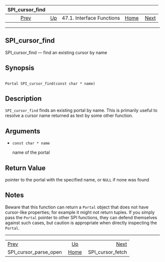 

|                        SPI\_cursor\_find                        |                                                      |                           |                                                       |                                                       |
| :-------------------------------------------------------------: | :--------------------------------------------------- | :-----------------------: | ----------------------------------------------------: | ----------------------------------------------------: |
| [Prev](spi-spi-cursor-parse-open.html "SPI_cursor_parse_open")  | [Up](spi-interface.html "47.1. Interface Functions") | 47.1. Interface Functions | [Home](index.html "PostgreSQL 17devel Documentation") |  [Next](spi-spi-cursor-fetch.html "SPI_cursor_fetch") |

***

## SPI\_cursor\_find

SPI\_cursor\_find — find an existing cursor by name

## Synopsis

```

Portal SPI_cursor_find(const char * name)
```

## Description

`SPI_cursor_find` finds an existing portal by name. This is primarily useful to resolve a cursor name returned as text by some other function.

## Arguments

* `const char * name`

    name of the portal

## Return Value

pointer to the portal with the specified name, or `NULL` if none was found

## Notes

Beware that this function can return a `Portal` object that does not have cursor-like properties; for example it might not return tuples. If you simply pass the `Portal` pointer to other SPI functions, they can defend themselves against such cases, but caution is appropriate when directly inspecting the `Portal`.

***

|                                                                 |                                                       |                                                       |
| :-------------------------------------------------------------- | :---------------------------------------------------: | ----------------------------------------------------: |
| [Prev](spi-spi-cursor-parse-open.html "SPI_cursor_parse_open")  |  [Up](spi-interface.html "47.1. Interface Functions") |  [Next](spi-spi-cursor-fetch.html "SPI_cursor_fetch") |
| SPI\_cursor\_parse\_open                                        | [Home](index.html "PostgreSQL 17devel Documentation") |                                    SPI\_cursor\_fetch |

